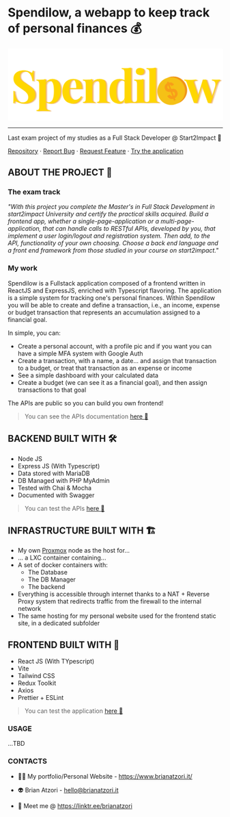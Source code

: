 # Spendilow, a webapp to keep track of personal finances 💰

![spendilow_logo](spendilow-logo-svg.svg)

---

Last exam project of my studies as a Full Stack Developer @ Start2Impact 🚀

[Repository](https://github.com/BrianAtzori/spendilow) · [Report Bug](https://github.com/BrianAtzori/spendilow/issues) · [Request Feature](https://github.com/BrianAtzori/spendilow/issues) · [Try the application](https://brianatzori.it/spendilow/)

## ABOUT THE PROJECT 🧶

### The exam track

_"With this project you complete the Master's in Full Stack Development in start2impact University and certify the practical skills acquired. Build a frontend app, whether a single-page-application or a multi-page-application, that can handle calls to RESTful APIs, developed by you, that implement a user login/logout and registration system.
Then add, to the API, functionality of your own choosing.
Choose a back end language and a front end framework from those studied in your course on start2impact."_

### My work

Spendilow is a Fullstack application composed of a frontend written in ReactJS and ExpressJS, enriched with Typescript flavoring.
The application is a simple system for tracking one's personal finances.
Within Spendilow you will be able to create and define a transaction, i.e., an income, expense or budget transaction that represents an accumulation assigned to a financial goal.

In simple, you can:

- Create a personal account, with a profile pic and if you want you can have a simple MFA system with Google Auth
- Create a transaction, with a name, a date... and assign that transaction to a budget, or treat that transaction as an expense or income
- See a simple dashboard with your calculated data
- Create a budget (we can see it as a financial goal), and then assign transactions to that goal

The APIs are public so you can build you own frontend!

> You can see the APIs documentation [here 📄](https://github.com/BrianAtzori/spendilow/blob/main/docs/api/routes.md)

## BACKEND BUILT WITH 🛠️

- Node JS
- Express JS (With Typescript)
- Data stored with MariaDB
- DB Managed with PHP MyAdmin
- Tested with Chai & Mocha
- Documented with Swagger

> You can test the APIs [here 📍](https://spendilow.brianatzori.it/api-docs/)

## INFRASTRUCTURE BUILT WITH 🏗️

- My own [Proxmox](https://www.proxmox.com/it/) node as the host for...
- ... a LXC container containing...
- A set of docker containers with:
  - The Database
  - The DB Manager
  - The backend
- Everything is accessible through internet thanks to a NAT + Reverse Proxy system that redirects traffic from the firewall to the internal network
- The same hosting for my personal website used for the frontend static site, in a dedicated subfolder

## FRONTEND BUILT WITH 🎨

- React JS (With TYpescript)
- Vite
- Tailwind CSS
- Redux Toolkit
- Axios
- Prettier + ESLint

> You can test the application [here 📍](https://brianatzori.it/spendilow/)

### USAGE

...TBD

### CONTACTS

- 🤝🏻 My portfolio/Personal Website - https://www.brianatzori.it/

- 👽 Brian Atzori - <hello@brianatzori.it>

- 📖 Meet me @ https://linktr.ee/brianatzori
